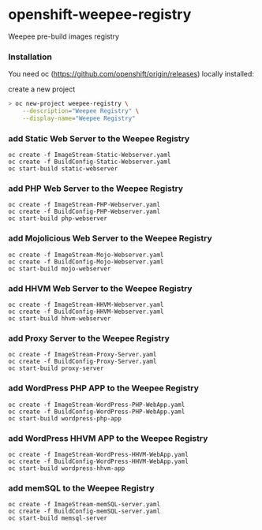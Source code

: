 # openshift-weepee-registry

Weepee pre-build images registry

### Installation

You need oc (https://github.com/openshift/origin/releases) locally installed:

create a new project

```sh
> oc new-project weepee-registry \
    --description="Weepee Registry" \
    --display-name="Weepee Registry"
```

### add Static Web Server to the Weepee Registry

```
oc create -f ImageStream-Static-Webserver.yaml
oc create -f BuildConfig-Static-Webserver.yaml
oc start-build static-webserver
```

### add PHP Web Server to the Weepee Registry

```
oc create -f ImageStream-PHP-Webserver.yaml
oc create -f BuildConfig-PHP-Webserver.yaml
oc start-build php-webserver
```
### add Mojolicious Web Server to the Weepee Registry

```
oc create -f ImageStream-Mojo-Webserver.yaml
oc create -f BuildConfig-Mojo-Webserver.yaml
oc start-build mojo-webserver
```

### add HHVM Web Server to the Weepee Registry

```
oc create -f ImageStream-HHVM-Webserver.yaml
oc create -f BuildConfig-HHVM-Webserver.yaml
oc start-build hhvm-webserver
```

### add Proxy Server to the Weepee Registry

```
oc create -f ImageStream-Proxy-Server.yaml
oc create -f BuildConfig-Proxy-Server.yaml
oc start-build proxy-server
```

### add WordPress PHP APP to the Weepee Registry

```
oc create -f ImageStream-WordPress-PHP-WebApp.yaml
oc create -f BuildConfig-WordPress-PHP-WebApp.yaml
oc start-build wordpress-php-app
```

### add WordPress HHVM APP to the Weepee Registry

```
oc create -f ImageStream-WordPress-HHVM-WebApp.yaml
oc create -f BuildConfig-WordPress-HHVM-WebApp.yaml
oc start-build wordpress-hhvm-app
```

### add memSQL to the Weepee Registry

```
oc create -f ImageStream-memSQL-server.yaml
oc create -f BuildConfig-memSQL-server.yaml
oc start-build memsql-server
```
